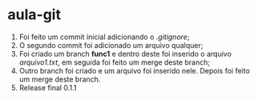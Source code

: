 # aula-git

1. Foi feito um commit inicial adicionando o *.gitignore*;
2. O segundo commit foi adicionado um arquivo qualquer;
3. Foi criado um branch **func1** e dentro deste foi inserido o arquivo *arquivo1.txt*, em seguida foi feito um merge deste branch;
4. Outro branch foi criado e um arquivo foi inserido nele. Depois foi feito um merge deste branch.
5. Release final 0.1.1

